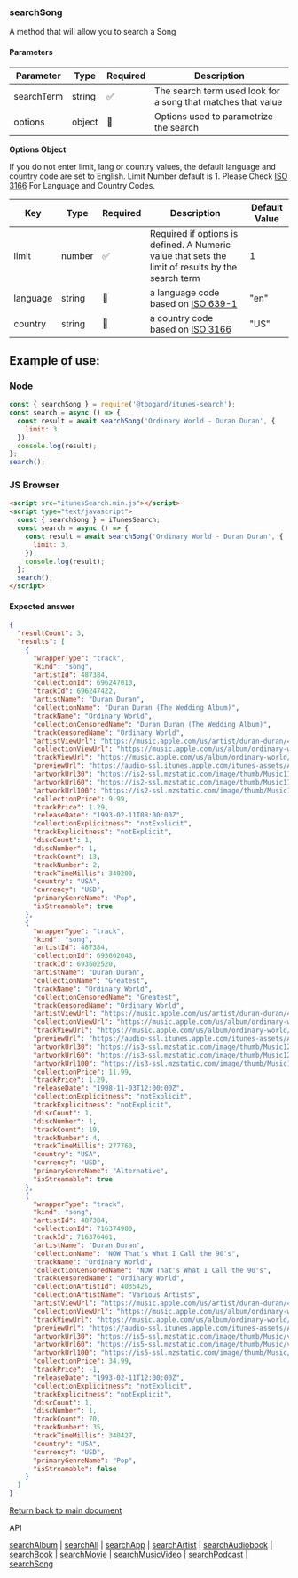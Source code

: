 ### searchSong

A method that will allow you to search a Song

#### Parameters

| Parameter  | Type   | Required | Description                                                  |
| ---------- | ------ | -------- | ------------------------------------------------------------ |
| searchTerm | string | ✅       | The search term used look for a song that matches that value |
| options    | object | 🔴       | Options used to parametrize the search                       |

<b>Options Object</b>

If you do not enter limit, lang or country values, the default language and country code are set to English. Limit Number default is 1.
Please Check [ISO 3166](https://en.wikipedia.org/wiki/ISO_3166-1_alpha-2) For Language and Country Codes.

| Key      | Type   | Required | Description                                                                                       | Default Value |
| -------- | ------ | -------- | ------------------------------------------------------------------------------------------------- | ------------- |
| limit    | number | ✅       | Required if options is defined. A Numeric value that sets the limit of results by the search term | 1             |
| language | string | 🔴       | a language code based on [ISO 639-1](https://en.wikipedia.org/wiki/List_of_ISO_639-1_codes)       | "en"          |
| country  | string | 🔴       | a country code based on [ISO 3166](https://en.wikipedia.org/wiki/ISO_3166-1_alpha-2)              | "US"          |

## Example of use:

### Node

```js
const { searchSong } = require('@tbogard/itunes-search');
const search = async () => {
  const result = await searchSong('Ordinary World - Duran Duran', {
    limit: 3,
  });
  console.log(result);
};
search();
```

### JS Browser

```html
<script src="itunesSearch.min.js"></script>
<script type="text/javascript">
  const { searchSong } = iTunesSearch;
  const search = async () => {
    const result = await searchSong('Ordinary World - Duran Duran', {
      limit: 3,
    });
    console.log(result);
  };
  search();
</script>
```

#### Expected answer

```json
{
  "resultCount": 3,
  "results": [
    {
      "wrapperType": "track",
      "kind": "song",
      "artistId": 487384,
      "collectionId": 696247010,
      "trackId": 696247422,
      "artistName": "Duran Duran",
      "collectionName": "Duran Duran (The Wedding Album)",
      "trackName": "Ordinary World",
      "collectionCensoredName": "Duran Duran (The Wedding Album)",
      "trackCensoredName": "Ordinary World",
      "artistViewUrl": "https://music.apple.com/us/artist/duran-duran/487384?uo=4",
      "collectionViewUrl": "https://music.apple.com/us/album/ordinary-world/696247010?i=696247422&uo=4",
      "trackViewUrl": "https://music.apple.com/us/album/ordinary-world/696247010?i=696247422&uo=4",
      "previewUrl": "https://audio-ssl.itunes.apple.com/itunes-assets/AudioPreview115/v4/5a/79/8e/5a798e77-28cb-d1dd-b7ca-827d32e75a78/mzaf_12921270147858871715.plus.aac.p.m4a",
      "artworkUrl30": "https://is2-ssl.mzstatic.com/image/thumb/Music115/v4/67/dc/cc/67dccc7e-2988-7a56-777d-b788ecf4d487/source/30x30bb.jpg",
      "artworkUrl60": "https://is2-ssl.mzstatic.com/image/thumb/Music115/v4/67/dc/cc/67dccc7e-2988-7a56-777d-b788ecf4d487/source/60x60bb.jpg",
      "artworkUrl100": "https://is2-ssl.mzstatic.com/image/thumb/Music115/v4/67/dc/cc/67dccc7e-2988-7a56-777d-b788ecf4d487/source/100x100bb.jpg",
      "collectionPrice": 9.99,
      "trackPrice": 1.29,
      "releaseDate": "1993-02-11T08:00:00Z",
      "collectionExplicitness": "notExplicit",
      "trackExplicitness": "notExplicit",
      "discCount": 1,
      "discNumber": 1,
      "trackCount": 13,
      "trackNumber": 2,
      "trackTimeMillis": 340200,
      "country": "USA",
      "currency": "USD",
      "primaryGenreName": "Pop",
      "isStreamable": true
    },
    {
      "wrapperType": "track",
      "kind": "song",
      "artistId": 487384,
      "collectionId": 693602046,
      "trackId": 693602520,
      "artistName": "Duran Duran",
      "collectionName": "Greatest",
      "trackName": "Ordinary World",
      "collectionCensoredName": "Greatest",
      "trackCensoredName": "Ordinary World",
      "artistViewUrl": "https://music.apple.com/us/artist/duran-duran/487384?uo=4",
      "collectionViewUrl": "https://music.apple.com/us/album/ordinary-world/693602046?i=693602520&uo=4",
      "trackViewUrl": "https://music.apple.com/us/album/ordinary-world/693602046?i=693602520&uo=4",
      "previewUrl": "https://audio-ssl.itunes.apple.com/itunes-assets/AudioPreview125/v4/c7/ea/87/c7ea8732-4416-9f5c-6ddb-c94a1cd6ea2b/mzaf_8665470121722723342.plus.aac.p.m4a",
      "artworkUrl30": "https://is3-ssl.mzstatic.com/image/thumb/Music124/v4/2f/1d/47/2f1d47dc-7952-3dec-5cad-4c354ce79607/source/30x30bb.jpg",
      "artworkUrl60": "https://is3-ssl.mzstatic.com/image/thumb/Music124/v4/2f/1d/47/2f1d47dc-7952-3dec-5cad-4c354ce79607/source/60x60bb.jpg",
      "artworkUrl100": "https://is3-ssl.mzstatic.com/image/thumb/Music124/v4/2f/1d/47/2f1d47dc-7952-3dec-5cad-4c354ce79607/source/100x100bb.jpg",
      "collectionPrice": 11.99,
      "trackPrice": 1.29,
      "releaseDate": "1998-11-03T12:00:00Z",
      "collectionExplicitness": "notExplicit",
      "trackExplicitness": "notExplicit",
      "discCount": 1,
      "discNumber": 1,
      "trackCount": 19,
      "trackNumber": 4,
      "trackTimeMillis": 277760,
      "country": "USA",
      "currency": "USD",
      "primaryGenreName": "Alternative",
      "isStreamable": true
    },
    {
      "wrapperType": "track",
      "kind": "song",
      "artistId": 487384,
      "collectionId": 716374900,
      "trackId": 716376461,
      "artistName": "Duran Duran",
      "collectionName": "NOW That's What I Call the 90's",
      "trackName": "Ordinary World",
      "collectionCensoredName": "NOW That's What I Call the 90's",
      "trackCensoredName": "Ordinary World",
      "collectionArtistId": 4035426,
      "collectionArtistName": "Various Artists",
      "artistViewUrl": "https://music.apple.com/us/artist/duran-duran/487384?uo=4",
      "collectionViewUrl": "https://music.apple.com/us/album/ordinary-world/716374900?i=716376461&uo=4",
      "trackViewUrl": "https://music.apple.com/us/album/ordinary-world/716374900?i=716376461&uo=4",
      "previewUrl": "https://audio-ssl.itunes.apple.com/itunes-assets/AudioPreview62/v4/43/82/3c/43823c67-2c26-6472-bbce-ca48b12e7f6e/mzaf_7638943305265166988.plus.aac.p.m4a",
      "artworkUrl30": "https://is5-ssl.mzstatic.com/image/thumb/Music/v4/9f/99/07/9f990707-cf0c-9275-334d-a4d0f5522d2c/source/30x30bb.jpg",
      "artworkUrl60": "https://is5-ssl.mzstatic.com/image/thumb/Music/v4/9f/99/07/9f990707-cf0c-9275-334d-a4d0f5522d2c/source/60x60bb.jpg",
      "artworkUrl100": "https://is5-ssl.mzstatic.com/image/thumb/Music/v4/9f/99/07/9f990707-cf0c-9275-334d-a4d0f5522d2c/source/100x100bb.jpg",
      "collectionPrice": 34.99,
      "trackPrice": -1,
      "releaseDate": "1993-02-11T12:00:00Z",
      "collectionExplicitness": "notExplicit",
      "trackExplicitness": "notExplicit",
      "discCount": 1,
      "discNumber": 1,
      "trackCount": 70,
      "trackNumber": 35,
      "trackTimeMillis": 340427,
      "country": "USA",
      "currency": "USD",
      "primaryGenreName": "Pop",
      "isStreamable": false
    }
  ]
}
```

[Return back to main document](https://tbogard.github.io/itunes-search/)

API

[searchAlbum](./searchAlbum.md) | [searchAll](./searchAll.md) | [searchApp](./searchApp.md) | [searchArtist](./searchArtist.md) | [searchAudiobook](./searchAudiobook.md) | [searchBook](./searchBook.md) | [searchMovie](./searchMovie.md) | [searchMusicVideo](./searchMusicVideo.md) | [searchPodcast](./searchPodcast.md) | [searchSong](./searchSong.md)
